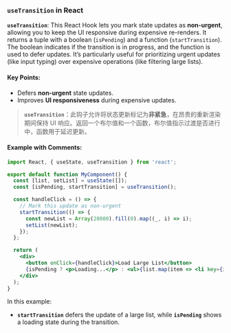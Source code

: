 ### `useTransition` in React

**`useTransition`**: This React Hook lets you mark state updates as **non-urgent**, allowing you to keep the UI responsive during expensive re-renders. It returns a tuple with a boolean (`isPending`) and a function (`startTransition`). The boolean indicates if the transition is in progress, and the function is used to defer updates. It’s particularly useful for prioritizing urgent updates (like input typing) over expensive operations (like filtering large lists).

#### Key Points:
- Defers **non-urgent** state updates.
- Improves **UI responsiveness** during expensive updates.

> **`useTransition`**：此钩子允许将状态更新标记为**非紧急**，在昂贵的重新渲染期间保持 UI 响应。返回一个布尔值和一个函数，布尔值指示过渡是否进行中，函数用于延迟更新。

#### Example with Comments:

```jsx
import React, { useState, useTransition } from 'react';

export default function MyComponent() {
  const [list, setList] = useState([]);
  const [isPending, startTransition] = useTransition();

  const handleClick = () => {
    // Mark this update as non-urgent
    startTransition(() => {
      const newList = Array(20000).fill(0).map((_, i) => i);
      setList(newList);
    });
  };

  return (
    <div>
      <button onClick={handleClick}>Load Large List</button>
      {isPending ? <p>Loading...</p> : <ul>{list.map(item => <li key={item}>{item}</li>)}</ul>}
    </div>
  );
}
```

In this example:
- **`startTransition`** defers the update of a large list, while **`isPending`** shows a loading state during the transition.